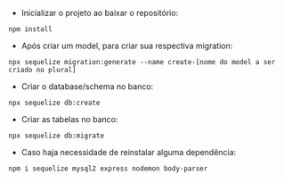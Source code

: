 - Inicializar o projeto ao baixar o repositório:
```
npm install
```

- Após criar um model, para criar sua respectiva migration:
```
npx sequelize migration:generate --name create-[nome do model a ser criado no plural]
```

- Criar o database/schema no banco:
```
npx sequelize db:create
```

- Criar as tabelas no banco:
```
npx sequelize db:migrate
```

- Caso haja necessidade de reinstalar alguma dependência:
```
npm i sequelize mysql2 express nodemon body-parser
```